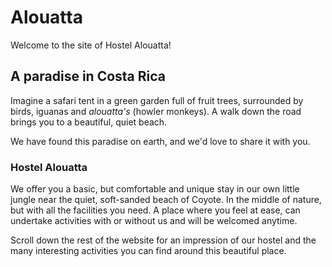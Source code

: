 Alouatta
===================

Welcome to the site of Hostel Alouatta!

## A paradise in Costa Rica

Imagine a safari tent in a green garden full of fruit trees, surrounded by birds, iguanas and _alouatta's_ (howler monkeys). 
A walk down the road brings you to a beautiful, quiet beach.

We have found this paradise on earth, and we'd love to share it with you.

### Hostel Alouatta

We offer you a basic, but comfortable and unique stay in our own little jungle near the quiet, soft-sanded beach of Coyote. 
In the middle of nature, but with all the facilities you need. A place where you feel at ease, can undertake activities 
with or without us and will be welcomed anytime. 

Scroll down the rest of the website for an impression of our hostel and 
the many interesting activities you can find around this beautiful place. 




 





